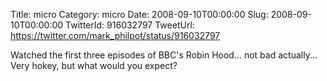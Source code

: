Title: micro
Category: micro
Date: 2008-09-10T00:00:00
Slug: 2008-09-10T00:00:00
TwitterId: 916032797
TweetUrl: https://twitter.com/mark_philpot/status/916032797

Watched the first three episodes of BBC's Robin Hood... not bad actually... Very hokey, but what would you expect?